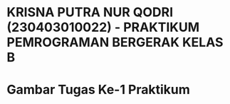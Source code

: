 # KRISNA PUTRA NUR QODRI (230403010022) - PRAKTIKUM PEMROGRAMAN BERGERAK KELAS B

# Gambar Tugas Ke-1 Praktikum 
